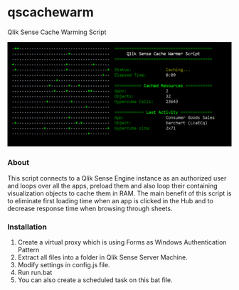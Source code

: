 # qscachewarm
Qlik Sense Cache Warming Script

![alt text](https://github.com/nicefella/qscachewarm/blob/master/cw.png "Qlik Sense Cache Warming Preload Script")

### About
This script connects to a Qlik Sense Engine instance as an authorized user and loops over all the apps, preload them and also loop their containing visualization objects to cache them in RAM.
The main benefit of this script is to eliminate first loading time when an app is clicked in the Hub and to decrease response time when browsing through sheets.

### Installation
1. Create a virtual proxy which is using Forms as Windows Authentication Pattern
2. Extract all files into a folder in Qlik Sense Server Machine.
3. Modify settings in config.js file.
4. Run run.bat
5. You can also create a scheduled task on this bat file.

